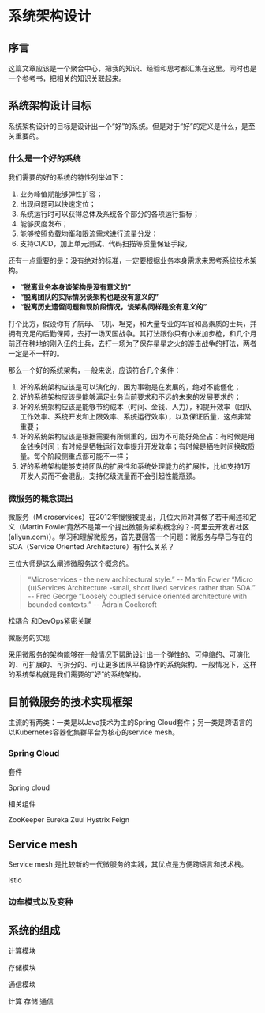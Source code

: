 
# 系统架构设计

## 序言

这篇文章应该是一个聚合中心，把我的知识、经验和思考都汇集在这里。同时也是一个参考书，把相关的知识关联起来。




## 系统架构设计目标

系统架构设计的目标是设计出一个“好”的系统。但是对于“好”的定义是什么，是至关重要的。



### 什么是一个好的系统

我们需要的好的系统的特性列举如下：
1. 业务峰值期能够弹性扩容；
2. 出现问题可以快速定位；
3. 系统运行时可以获得总体及系统各个部分的各项运行指标；
4. 能够灰度发布；
5. 能够按照负载均衡和限流需求进行流量分发；
6. 支持CI/CD，加上单元测试、代码扫描等质量保证手段。

还有一点重要的是：没有绝对的标准，一定要根据业务本身需求来思考系统技术架构。

- **“脱离业务本身谈架构是没有意义的”**
- **“脱离团队的实际情况谈架构也是没有意义的”**
- **“脱离历史遗留问题和现阶段情况，谈架构同样是没有意义的”**

打个比方，假设你有了航母、飞机、坦克，和大量专业的军官和高素质的士兵，并拥有充足的后勤保障，去打一场灭国战争。其打法跟你只有小米加步枪，和几个月前还在种地的刚入伍的士兵，去打一场为了保存星星之火的游击战争的打法，两者一定是不一样的。

那么一个好的系统架构，一般来说，应该符合几个条件：
1. 好的系统架构应该是可以演化的，因为事物是在发展的，绝对不能僵化；
2. 好的系统架构应该是能够满足业务当前要求和不远的未来的发展要求的；
3. 好的系统架构应该是能够节约成本（时间、金钱、人力），和提升效率（团队工作效率、系统开发和上限效率、系统运行效率），以及保证质量，这点非常重要；
4. 好的系统架构应该是根据需要有所侧重的，因为不可能好处全占：有时候是用金钱换时间；有时候是牺牲运行效率提升开发效率；有时候是牺牲时间换取质量。每个阶段侧重点都可能不一样；
5. 好的系统架构能够支持团队的扩展性和系统处理能力的扩展性，比如支持1万开发人员而不会混乱，支持亿级流量而不会引起性能瓶颈。



### 微服务的概念提出


微服务（Microservices）在2012年慢慢被提出，几位大师对其做了若干阐述和定义（Martin Fowler竟然不是第一个提出微服务架构概念的？-阿里云开发者社区 (aliyun.com)）。学习和理解微服务，首先要回答一个问题：微服务与早已存在的SOA（Service Oriented Architecture）有什么关系？

三位大师是这么阐述微服务这个概念的。

> “Microservices - the new architectural  style.” -- Martin Fowler
> “Micro (u)Services Architecture -small, short lived services rather than SOA.” -- Fred George
> “Loosely coupled service oriented architecture with bounded contexts.” -- Adrain Cockcroft

松耦合
和DevOps紧密关联



微服务的实现



采用微服务的架构能够在一般情况下帮助设计出一个弹性的、可伸缩的、可演化的、可扩展的、可拆分的、可让更多团队平稳协作的系统架构。一般情况下，这样的系统架构就是我们需要的“好”的系统架构。



## 目前微服务的技术实现框架

主流的有两类：一类是以Java技术为主的Spring Cloud套件；另一类是跨语言的以Kubernetes容器化集群平台为核心的service mesh。



### Spring Cloud

套件

Spring cloud



相关组件

ZooKeeper
Eureka
Zuul
Hystrix
Feign





## Service mesh 
Service mesh 是比较新的一代微服务的实践，其优点是方便跨语言和技术栈。

Istio



### 边车模式以及变种 











## 系统的组成

计算模块

存储模块

通信模块



计算
存储
通信





